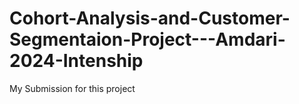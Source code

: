 # Cohort-Analysis-and-Customer-Segmentaion-Project---Amdari-2024-Intenship
My Submission for this project
